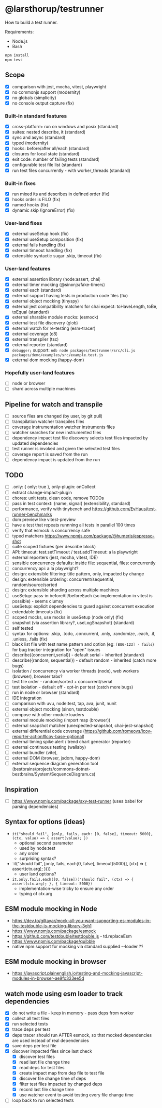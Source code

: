 # @larsthorup/testrunner

How to build a test runner.

Requirements:

- Node.js
- Bash

```bash
npm install
npm test
```

## Scope

- [x] comparison with jest, mocha, vitest, playwright
- [x] no commonjs support (modernity)
- [x] no globals (simplicity)
- [x] no console output capture (fix)

### Built-in standard features

- [x] cross-platform: run on windows and posix (standard)
- [x] suites: nested describe, it (standard)
- [x] sync and async (standard)
- [x] typed (modernity)
- [x] hooks: before/after all/each (standard)
- [x] closures for local state (standard)
- [x] exit code: number of failing tests (standard)
- [x] configurable test file list (standard)
- [x] run test files concurrently - with worker_threads (standard)

### Built-in fixes

- [x] run mixed its and describes in defined order (fix)
- [x] hooks order is FILO (fix)
- [x] named hooks (fix)
- [x] dynamic skip (IgnoreError) (fix)

### User-land fixes

- [x] external useSetup hook (fix)
- [x] external useSetup composition (fix)
- [x] external fails handling (fix)
- [x] external timeout handling (fix)
- [x] extensible syntactic sugar .skip, timeout (fix)

### User-land features

- [x] external assertion library (node:assert, chai)
- [x] external timer mocking (@sinonjs/fake-timers)
- [x] external each (standard)
- [x] external support having tests in production code files (fix)
- [x] external object mocking (tinyspy)
- [x] external jest compatibility matchers for chai expect: toHaveLength, toBe, toEqual (standard)
- [x] external sharable module mocks: (esmock)
- [x] external test file discovery (glob)
- [x] external watch for re-testing (esm-tracer)
- [x] external coverage (c8)
- [x] external transpiler (tsc)
- [x] external reporter (standard)
- [x] `debugger;` support: `ndb node packages/testrunner/src/cli.js packages/demo/examples/src/example.test.js`
- [x] external dom mocking (happy-dom)

### Hopefully user-land features

- [ ] node or browser
- [ ] shard across multiple machines

## Pipeline for watch and transpile

- [ ] source files are changed (by user, by git pull)
- [ ] transpilation watcher transpiles files
- [ ] coverage instrumentation watcher instruments files
- [ ] watcher searches for new instrumented files
- [ ] dependency impact test file discovery selects test files impacted by updated dependencies
- [ ] test runner is invoked and given the selected test files
- [ ] coverage report is saved from the run
- [ ] dependency impact is updated from the run

## TODO

- [ ] .only: { only: true }, only-plugin: onCollect
- [ ] extract change-impact-plugin
- [ ] chores: unit tests, clean code, remove TODOs
- [ ] pass in test context: {name, signal} (extensibility, standard)
- [ ] performance, verify with tinybench and https://github.com/EvHaus/test-runner-benchmarks
- [ ] dom preview like vitest-preview
- [ ] have a test that repeats runnning all tests in parallel 100 times
- [ ] verify that esmock is concurrency safe
- [ ] typed matchers https://www.npmjs.com/package/@humeris/espresso-shot
- [ ] suite scoped fixtures (per describe block)
- [ ] API: timeout: test.setTimeout / test.addTimeout: a la playwright
- [ ] external reporters (jest, mocha, vitest, IDE)
- [ ] sensible concurrency defaults: inside file: sequential, files: concurrently
- [ ] concurrency api: a la playwright?
- [ ] design: extensible filtering: title pattern, only, impacted by change
- [ ] design: extensible ordering: concurrent/sequential, random/source/sorted
- [ ] design: extensible sharding across multiple machines
- [ ] useSetup: pass-in beforeAll/beforeEach (so implementation in vitest is possible) - seems clumsy
- [ ] useSetup: explicit dependencies to guard against concurrent execution
- [ ] extendable timeouts (fix)
- [ ] scoped mocks, use mocks in useSetup (node only) (fix)
- [ ] snapshot (via assertion library?, useLogSnapshot) (standard)
- [ ] self tested
- [ ] syntax for options: .skip, .todo, .concurrent, .only, .randomize, .each, .if, .unless, .fails (fix)
- [ ] black list file with test name pattern and option (eg: `[BUG-123] - fails`) for bug tracker integration for "open" issues
- [ ] describe({concurrent,serial}) - default serial - inherited (standard)
- [ ] describe({random, sequential}) - default random - inherited (catch more bugs)
- [ ] isolation / concurrency via worker threads (node), web workers (browser), browser tabs?
- [ ] test file order - random/sorted + concurrent/serial
- [ ] test isolation - default off - opt-in per test (catch more bugs)
- [ ] run in node or browser (standard)
- [ ] IDE integration
- [ ] comparison with uvu, node:test, tap, ava, junit, nunit
- [ ] external object mocking (sinon, testdouble)
- [ ] compose with other module loaders
- [ ] external module mocking (import map (browser))
- [ ] external snapshot matcher (unexpected-snapshot, chai-jest-snapshot)
- [ ] external differential code coverage (https://github.com/romeovs/lcov-reporter-action#lcov-base-optional)
- [ ] external timing spike alert / trend chart generator (reporter)
- [ ] external continuous testing (wallaby)
- [ ] external bundler (vite),
- [ ] external DOM (browser, jsdom, happy-dom)
- [ ] external sequence diagram generation tool (bestbrains/projects/commons-dotnet-bestbrains/System/SequenceDiagram.cs)

## Inspiration

- [ ] https://www.npmjs.com/package/sxy-test-runner (uses babel for parsing dependencies)

## Syntax for options (ideas)

- `it("should fail", {only, fails, each: [0, false], timeout: 5000}, (ctx, value) => { assert(value); })`
  - optional second parameter
  - used by node:test
  - any order
  - surprising syntax?
- `it("should fail", [only, fails, each[0, false], timeout(5000)], (ctx) => { assert(ctx.arg); })})
  - user land options?
- `it.only.fails.each([0, false])("should fail", (ctx) => { assert(ctx.arg); }, { timeout: 5000})`
  - implementation-wise tricky to ensure any order
  - typing of ctx.arg

## ESM module mocking in Node

- https://dev.to/giltayar/mock-all-you-want-supporting-es-modules-in-the-testdouble-js-mocking-library-3gh1
- https://www.npmjs.com/package/esmock
- https://github.com/testdouble/testdouble.js - td.replaceEsm
- https://www.npmjs.com/package/quibble
- native npm support for mocking via standard supplied --loader ??

## ESM module mocking in browser

- https://javascript.plainenglish.io/testing-and-mocking-javascript-modules-in-browser-ae9fc333ee5d

## watch mode using esm loader to track dependencies

- [x] do not write a file - keep in memory - pass deps from worker
- [x] collect all test files
- [x] run selected tests
- [x] trace deps per test
- [x] deps tracer should run AFTER esmock, so that mocked dependencies are used instead of real dependencies
- [x] save deps per test file
- [x] discover impacted files since last check
  - [x] discover test files
  - [x] read last file change time
  - [x] read deps for test files
  - [x] create impact map from dep file to test file
  - [x] discover file change time of deps
  - [x] filter test files impacted by changed deps
  - [x] record last file change time
  - [x] use watcher event to avoid testing every file change time
- [ ] loop back to run selected tests
